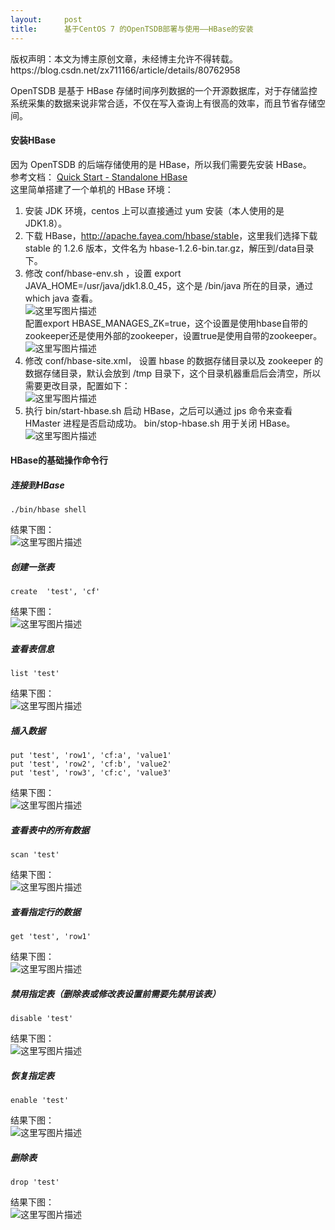 ```yaml
---
layout:     post
title:      基于CentOS 7 的OpenTSDB部署与使用——HBase的安装
---
```

<div id="article_content" class="article_content clearfix csdn-tracking-statistics" data-pid="blog" data-mod="popu_307" data-dsm="post">
								<div class="article-copyright">
					版权声明：本文为博主原创文章，未经博主允许不得转载。					https://blog.csdn.net/zx711166/article/details/80762958				</div>
								            <div id="content_views" class="markdown_views prism-atom-one-dark">
							<!-- flowchart 箭头图标 勿删 -->
							<svg xmlns="http://www.w3.org/2000/svg" style="display: none;"><path stroke-linecap="round" d="M5,0 0,2.5 5,5z" id="raphael-marker-block" style="-webkit-tap-highlight-color: rgba(0, 0, 0, 0);"></path></svg>
							<p>OpenTSDB 是基于 HBase 存储时间序列数据的一个开源数据库，对于存储监控系统采集的数据来说非常合适，不仅在写入查询上有很高的效率，而且节省存储空间。</p>

<h4 id="安装hbase">安装HBase</h4>

<p>因为 OpenTSDB 的后端存储使用的是 HBase，所以我们需要先安装 HBase。 <br>
参考文档： <a href="https://hbase.apache.org/book.html#quickstart" rel="nofollow">Quick Start - Standalone HBase</a> <br>
这里简单搭建了一个单机的 HBase 环境：</p>

<ol>
<li>安装 JDK 环境，centos 上可以直接通过 yum 安装（本人使用的是JDK1.8）。</li>
<li>下载 HBase，<a href="http://apache.fayea.com/hbase/stable" rel="nofollow">http://apache.fayea.com/hbase/stable</a>，这里我们选择下载 stable 的 1.2.6 版本，文件名为 hbase-1.2.6-bin.tar.gz，解压到/data目录下。</li>
<li>修改 conf/hbase-env.sh ，设置 export JAVA_HOME=/usr/java/jdk1.8.0_45，这个是 /bin/java 所在的目录，通过 which java 查看。 <br>
<img src="https://img-blog.csdn.net/20180621152055243?watermark/2/text/aHR0cHM6Ly9ibG9nLmNzZG4ubmV0L3p4NzExMTY2/font/5a6L5L2T/fontsize/400/fill/I0JBQkFCMA==/dissolve/70" alt="这里写图片描述" title=""> <br>
配置export HBASE_MANAGES_ZK=true，这个设置是使用hbase自带的zookeeper还是使用外部的zookeeper，设置true是使用自带的zookeeper。 <br>
<img src="https://img-blog.csdn.net/20180621152626784?watermark/2/text/aHR0cHM6Ly9ibG9nLmNzZG4ubmV0L3p4NzExMTY2/font/5a6L5L2T/fontsize/400/fill/I0JBQkFCMA==/dissolve/70" alt="这里写图片描述" title=""></li>
<li>修改 conf/hbase-site.xml， 设置 hbase 的数据存储目录以及 zookeeper 的数据存储目录，默认会放到 /tmp 目录下，这个目录机器重启后会清空，所以需要更改目录，配置如下： <br>
 <img src="https://img-blog.csdn.net/20180621153040591?watermark/2/text/aHR0cHM6Ly9ibG9nLmNzZG4ubmV0L3p4NzExMTY2/font/5a6L5L2T/fontsize/400/fill/I0JBQkFCMA==/dissolve/70" alt="这里写图片描述" title=""></li>
<li>执行 bin/start-hbase.sh 启动 HBase，之后可以通过 jps 命令来查看 HMaster 进程是否启动成功。 bin/stop-hbase.sh 用于关闭 HBase。 <br>
<img src="https://img-blog.csdn.net/20180621153900225?watermark/2/text/aHR0cHM6Ly9ibG9nLmNzZG4ubmV0L3p4NzExMTY2/font/5a6L5L2T/fontsize/400/fill/I0JBQkFCMA==/dissolve/70" alt="这里写图片描述" title=""></li>
</ol>

<h4 id="hbase的基础操作命令行">HBase的基础操作命令行</h4>

<h5 id="连接到hbase">连接到HBase</h5>

<pre class="prettyprint"><code class="language-linux hljs livecodeserver">./bin/hbase <span class="hljs-built_in">shell</span></code></pre>

<p>结果下图： <br>
<img src="https://img-blog.csdn.net/2018062115423694?watermark/2/text/aHR0cHM6Ly9ibG9nLmNzZG4ubmV0L3p4NzExMTY2/font/5a6L5L2T/fontsize/400/fill/I0JBQkFCMA==/dissolve/70" alt="这里写图片描述" title=""></p>

<h5 id="创建一张表">创建一张表</h5>

<pre class="prettyprint"><code class="language-linux hljs sql"><span class="hljs-operator"><span class="hljs-keyword">create</span>  <span class="hljs-string">'test'</span>, <span class="hljs-string">'cf'</span></span></code></pre>

<p>结果下图： <br>
<img src="https://img-blog.csdn.net/20180621154741148?watermark/2/text/aHR0cHM6Ly9ibG9nLmNzZG4ubmV0L3p4NzExMTY2/font/5a6L5L2T/fontsize/400/fill/I0JBQkFCMA==/dissolve/70" alt="这里写图片描述" title=""></p>

<h5 id="查看表信息">查看表信息</h5>

<pre class="prettyprint"><code class="language-linux hljs php"><span class="hljs-keyword">list</span> <span class="hljs-string">'test'</span></code></pre>

<p>结果下图： <br>
<img src="https://img-blog.csdn.net/20180621154925260?watermark/2/text/aHR0cHM6Ly9ibG9nLmNzZG4ubmV0L3p4NzExMTY2/font/5a6L5L2T/fontsize/400/fill/I0JBQkFCMA==/dissolve/70" alt="这里写图片描述" title=""></p>

<h5 id="插入数据">插入数据</h5>



<pre class="prettyprint"><code class="language-linux hljs livecodeserver"><span class="hljs-built_in">put</span> <span class="hljs-string">'test'</span>, <span class="hljs-string">'row1'</span>, <span class="hljs-string">'cf:a'</span>, <span class="hljs-string">'value1'</span>
<span class="hljs-built_in">put</span> <span class="hljs-string">'test'</span>, <span class="hljs-string">'row2'</span>, <span class="hljs-string">'cf:b'</span>, <span class="hljs-string">'value2'</span>
<span class="hljs-built_in">put</span> <span class="hljs-string">'test'</span>, <span class="hljs-string">'row3'</span>, <span class="hljs-string">'cf:c'</span>, <span class="hljs-string">'value3'</span></code></pre>

<p>结果下图： <br>
<img src="https://img-blog.csdn.net/20180621155130937?watermark/2/text/aHR0cHM6Ly9ibG9nLmNzZG4ubmV0L3p4NzExMTY2/font/5a6L5L2T/fontsize/400/fill/I0JBQkFCMA==/dissolve/70" alt="这里写图片描述" title=""></p>

<h5 id="查看表中的所有数据">查看表中的所有数据</h5>

<pre class="prettyprint"><code class="language-linux hljs bash">scan <span class="hljs-string">'test'</span></code></pre>

<p>结果下图： <br>
<img src="https://img-blog.csdn.net/2018062115533799?watermark/2/text/aHR0cHM6Ly9ibG9nLmNzZG4ubmV0L3p4NzExMTY2/font/5a6L5L2T/fontsize/400/fill/I0JBQkFCMA==/dissolve/70" alt="这里写图片描述" title=""></p>

<h5 id="查看指定行的数据">查看指定行的数据</h5>

<pre class="prettyprint"><code class="language-linux hljs cs"><span class="hljs-keyword">get</span> <span class="hljs-string">'test'</span>, <span class="hljs-string">'row1'</span></code></pre>

<p>结果下图： <br>
<img src="https://img-blog.csdn.net/20180621161611996?watermark/2/text/aHR0cHM6Ly9ibG9nLmNzZG4ubmV0L3p4NzExMTY2/font/5a6L5L2T/fontsize/400/fill/I0JBQkFCMA==/dissolve/70" alt="这里写图片描述" title=""></p>

<h5 id="禁用指定表删除表或修改表设置前需要先禁用该表">禁用指定表（删除表或修改表设置前需要先禁用该表）</h5>

<pre class="prettyprint"><code class="language-linux hljs mel"><span class="hljs-keyword">disable</span> <span class="hljs-string">'test'</span></code></pre>

<p>结果下图： <br>
<img src="https://img-blog.csdn.net/20180621164614962?watermark/2/text/aHR0cHM6Ly9ibG9nLmNzZG4ubmV0L3p4NzExMTY2/font/5a6L5L2T/fontsize/400/fill/I0JBQkFCMA==/dissolve/70" alt="这里写图片描述" title=""></p>

<h5 id="恢复指定表">恢复指定表</h5>

<pre class="prettyprint"><code class="language-linux hljs bash">enable <span class="hljs-string">'test'</span></code></pre>

<p>结果下图： <br>
<img src="https://img-blog.csdn.net/20180621164828897?watermark/2/text/aHR0cHM6Ly9ibG9nLmNzZG4ubmV0L3p4NzExMTY2/font/5a6L5L2T/fontsize/400/fill/I0JBQkFCMA==/dissolve/70" alt="这里写图片描述" title=""></p>

<h5 id="删除表">删除表</h5>

<pre class="prettyprint"><code class="language-linux hljs rust"><span class="hljs-keyword">drop</span> <span class="hljs-string">'test'</span></code></pre>

<p>结果下图： <br>
<img src="https://img-blog.csdn.net/20180621165148751?watermark/2/text/aHR0cHM6Ly9ibG9nLmNzZG4ubmV0L3p4NzExMTY2/font/5a6L5L2T/fontsize/400/fill/I0JBQkFCMA==/dissolve/70" alt="这里写图片描述" title=""></p>            </div>
						<link href="https://csdnimg.cn/release/phoenix/mdeditor/markdown_views-9e5741c4b9.css" rel="stylesheet">
                </div>